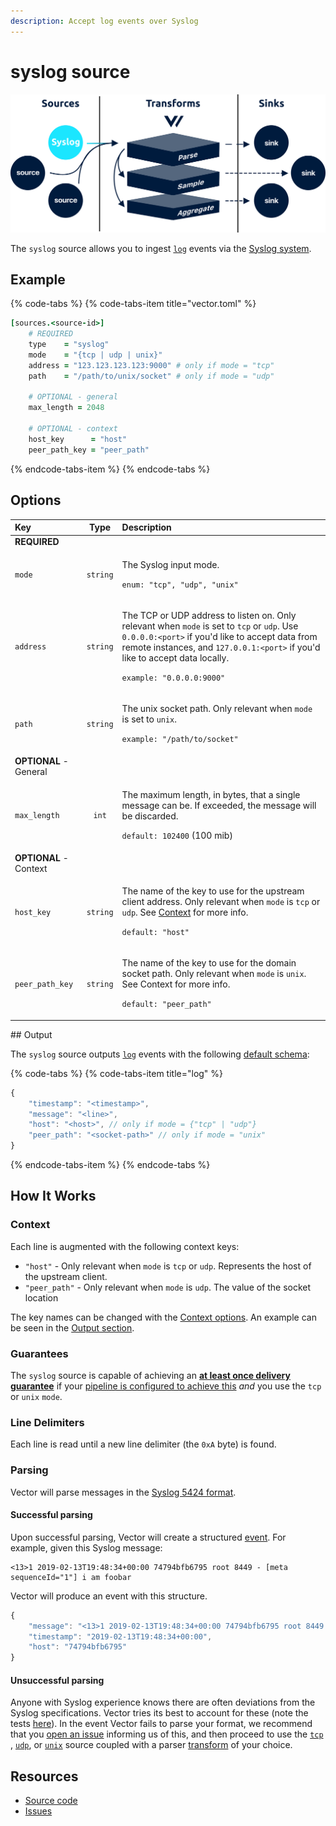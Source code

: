```yaml
---
description: Accept log events over Syslog
---
```


# syslog source

![](../../../.gitbook/assets/syslog-source.svg)

The `syslog` source allows you to ingest [`log`](../../../about/data-model.md#log) events via the [Syslog system](https://en.wikipedia.org/wiki/Syslog).

## Example

{% code-tabs %}
{% code-tabs-item title="vector.toml" %}
```coffeescript
[sources.<source-id>]
    # REQUIRED
    type    = "syslog"
    mode    = "{tcp | udp | unix}"
    address = "123.123.123.123:9000" # only if mode = "tcp"
    path    = "/path/to/unix/socket" # only if mode = "udp"
    
    # OPTIONAL - general
    max_length = 2048
    
    # OPTIONAL - context
    host_key      = "host"
    peer_path_key = "peer_path"
```
{% endcode-tabs-item %}
{% endcode-tabs %}

## Options

<table>
  <thead>
    <tr>
      <th style="text-align:left">Key</th>
      <th style="text-align:center">Type</th>
      <th style="text-align:left">Description</th>
    </tr>
  </thead>
  <tbody>
    <tr>
      <td style="text-align:left"><b>REQUIRED</b>
      </td>
      <td style="text-align:center"></td>
      <td style="text-align:left"></td>
    </tr>
    <tr>
      <td style="text-align:left"><code>mode</code>
      </td>
      <td style="text-align:center"><code>string</code>
      </td>
      <td style="text-align:left">
        <p>The Syslog input mode.</p>
        <p><code>enum: &quot;tcp&quot;, &quot;udp&quot;, &quot;unix&quot;</code>
        </p>
      </td>
    </tr>
    <tr>
      <td style="text-align:left"><code>address</code>
      </td>
      <td style="text-align:center"><code>string</code>
      </td>
      <td style="text-align:left">
        <p>The TCP or UDP address to listen on. Only relevant when <code>mode</code> is
          set to <code>tcp</code> or <code>udp</code>. Use <code>0.0.0.0:&lt;port&gt;</code> if
          you&apos;d like to accept data from remote instances, and <code>127.0.0.1:&lt;port&gt;</code> if
          you&apos;d like to accept data locally.</p>
        <p><code>example: &quot;0.0.0.0:9000&quot;</code>
        </p>
      </td>
    </tr>
    <tr>
      <td style="text-align:left"><code>path</code>
      </td>
      <td style="text-align:center"><code>string</code>
      </td>
      <td style="text-align:left">
        <p>The unix socket path. Only relevant when <code>mode</code> is set to <code>unix</code>.</p>
        <p><code>example: &quot;/path/to/socket&quot;</code>
        </p>
      </td>
    </tr>
    <tr>
      <td style="text-align:left"><b>OPTIONAL</b> - General</td>
      <td style="text-align:center"></td>
      <td style="text-align:left"></td>
    </tr>
    <tr>
      <td style="text-align:left"><code>max_length</code>
      </td>
      <td style="text-align:center"><code>int</code>
      </td>
      <td style="text-align:left">
        <p>The maximum length, in bytes, that a single message can be. If exceeded,
          the message will be discarded.</p>
        <p><code>default: 102400</code> (100 mib)</p>
      </td>
    </tr>
    <tr>
      <td style="text-align:left"><b>OPTIONAL</b> - Context</td>
      <td style="text-align:center"></td>
      <td style="text-align:left"></td>
    </tr>
    <tr>
      <td style="text-align:left"><code>host_key</code>
      </td>
      <td style="text-align:center"><code>string</code>
      </td>
      <td style="text-align:left">
        <p>The name of the key to use for the upstream client address. Only relevant
          when <code>mode</code> is <code>tcp</code> or <code>udp</code>. See <a href="syslog.md#context">Context</a> for
          more info.</p>
        <p><code>default: &quot;host&quot;</code>
        </p>
      </td>
    </tr>
    <tr>
      <td style="text-align:left"><code>peer_path_key</code>
      </td>
      <td style="text-align:center"><code>string</code>
      </td>
      <td style="text-align:left">
        <p>The name of the key to use for the domain socket path. Only relevant when <code>mode</code> is <code>unix</code>.
          See Context for more info.</p>
        <p><code>default: &quot;peer_path&quot;</code>
        </p>
      </td>
    </tr>
  </tbody>
</table>## Output

The `syslog` source outputs [`log`](../../../about/data-model.md#log) events with the following [default schema](../../../about/data-model.md#default-schema):

{% code-tabs %}
{% code-tabs-item title="log" %}
```javascript
{
    "timestamp": "<timestamp>",
    "message": "<line>",
    "host": "<host>", // only if mode = {"tcp" | "udp"}
    "peer_path": "<socket-path>" // only if mode = "unix"
}
```
{% endcode-tabs-item %}
{% endcode-tabs %}

## How It Works

### Context

Each line is augmented with the following context keys:

* `"host"` - Only relevant when `mode` is `tcp` or `udp`. Represents the host of the upstream client.
* `"peer_path"` - Only relevant when `mode` is `udp`. The value of the socket location

The key names can be changed with the [Context options](syslog.md#options). An example can be seen in the [Output section](file.md#output).

### Guarantees

The `syslog` source is capable of achieving an [**at least once delivery guarantee**](../../../about/guarantees.md#at-least-once-delivery) if your [pipeline is configured to achieve this](../../../about/guarantees.md#at-least-once-delivery) _and_ you use the `tcp` or `unix` `mode`.

### Line Delimiters

Each line is read until a new line delimiter \(the `0xA` byte\) is found.

### Parsing

Vector will parse messages in the [Syslog 5424 format](https://tools.ietf.org/html/rfc5424).

#### Successful parsing

Upon successful parsing, Vector will create a structured [event](../../../about/concepts.md#events). For example, given this Syslog message:

```text
<13>1 2019-02-13T19:48:34+00:00 74794bfb6795 root 8449 - [meta sequenceId="1"] i am foobar
```

Vector will produce an event with this structure.

```javascript
{
    "message": "<13>1 2019-02-13T19:48:34+00:00 74794bfb6795 root 8449 - [meta sequenceId="1"] i am foobar",
    "timestamp": "2019-02-13T19:48:34+00:00",
    "host": "74794bfb6795"
}
```

#### Unsuccessful parsing

Anyone with Syslog experience knows there are often deviations from the Syslog specifications. Vector tries its best to account for these \(note the tests [here](https://github.com/timberio/vector/blob/master/src/sources/syslog.rs)\). In the event Vector fails to parse your format, we recommend that you [open an issue](https://github.com/timberio/vector/issues/new) informing us of this, and then proceed to use the [`tcp`](tcp.md) , [`udp`](udp.md), or [`unix`](unix.md) source coupled with a parser [transform](../transforms/) of your choice.

## Resources

* [Source code](https://github.com/timberio/vector/blob/master/src/sources/syslog.rs)
* [Issues](https://github.com/timberio/vector/labels/Source%3A%20Syslog)

